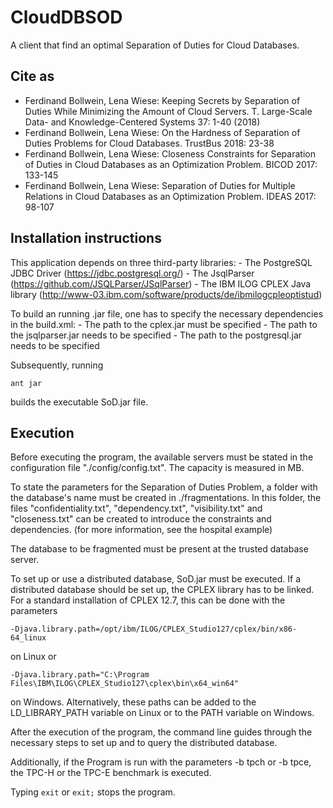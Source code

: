 # CloudDBSOD
A client that find an optimal Separation of Duties for Cloud Databases.

## Cite as

- Ferdinand Bollwein, Lena Wiese: Keeping Secrets by Separation of Duties While Minimizing the Amount of Cloud Servers. T. Large-Scale Data- and Knowledge-Centered Systems 37: 1-40 (2018)
- Ferdinand Bollwein, Lena Wiese: On the Hardness of Separation of Duties Problems for Cloud Databases. TrustBus 2018: 23-38 
- Ferdinand Bollwein, Lena Wiese: Closeness Constraints for Separation of Duties in Cloud Databases as an Optimization Problem. BICOD 2017: 133-145
- Ferdinand Bollwein, Lena Wiese: Separation of Duties for Multiple Relations in Cloud Databases as an Optimization Problem. IDEAS 2017: 98-107

## Installation instructions

This application depends on three third-party libraries:
	- The PostgreSQL JDBC Driver (https://jdbc.postgresql.org/)
	- The JsqlParser (https://github.com/JSQLParser/JSqlParser)
	- The IBM ILOG CPLEX Java library (http://www-03.ibm.com/software/products/de/ibmilogcpleoptistud)

To build an running .jar file, one has to specify the necessary dependencies in the build.xml:
	- The path to the cplex.jar must be specified
	- The path to the jsqlparser.jar needs to be specified
	- The path to the postgresql.jar needs to be specified

Subsequently, running
```
ant jar
```
builds the executable SoD.jar file.

## Execution

Before executing the program, the available servers must be stated in the configuration file "./config/config.txt". The capacity is measured in MB.

To state the parameters for the Separation of Duties Problem, a folder with the database's name must be created in ./fragmentations. In this folder, the files "confidentiality.txt", "dependency.txt", "visibility.txt" and "closeness.txt" can be created to introduce the constraints and dependencies. (for more information, see the hospital example)

The database to be fragmented must be present at the trusted database server.

To set up or use a distributed database, SoD.jar must be executed. If a distributed database should be set up, the CPLEX library has to be linked. For a standard installation of CPLEX 12.7, this can be done with the parameters
```
-Djava.library.path=/opt/ibm/ILOG/CPLEX_Studio127/cplex/bin/x86-64_linux
```
on Linux or
```
-Djava.library.path="C:\Program Files\IBM\ILOG\CPLEX_Studio127\cplex\bin\x64_win64"
```
on Windows.
Alternatively, these paths can be added to the LD_LIBRARY_PATH variable on Linux or to the PATH variable on Windows.

After the execution of the program, the command line guides through the necessary steps to set up and to query the distributed database.

Additionally, if the Program is run with the parameters -b tpch or -b tpce, the TPC-H or the TPC-E benchmark is executed.

Typing `exit` or `exit;` stops the program.
